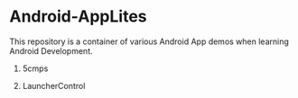 Android-AppLites
================

This repository is a container of various Android App demos when learning Android Development.

1. 5cmps

2. LauncherControl

